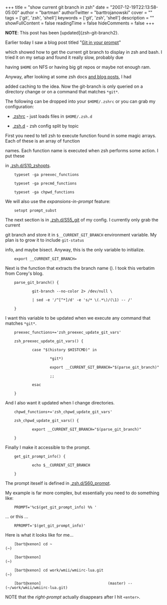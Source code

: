 +++
title = "show current git branch in zsh"
date = "2007-12-19T22:13:58-05:00"
author = "bartman"
authorTwitter = "barttrojanowski"
cover = ""
tags = ['git', 'zsh', 'shell']
keywords = ['git', 'zsh', 'shell']
description = ""
showFullContent = false
readingTime = false
hideComments = false
+++

**NOTE**: This post has been [updated]{zsh-git-branch2}.



Earlier today I saw a blog post titled "[Git in your prompt](http://acts.as.streeteasy.com/archives/2007/12/19/git_in_your_prompt/)"

which showed how to get the current git branch to display in zsh and bash.  I tried it on my setup and found it really slow, probably due

having `$HOME` on NFS or having big git repos or maybe not enough ram.



Anyway, after looking at some zsh docs [and blog posts](http://xanana.ucsc.edu/~wgscott/wordpress_new/wordpress/?p=12), I had 

added caching to the idea.  Now the git-branch is only queried on a directory change or on a command that matches `*git*`.



<!--more-->



The following can be dropped into your `$HOME/.zshrc` or you can grab my configuration:



 - [.zshrc](/~bart/conf/zshrc) - just loads files in `$HOME/.zsh.d`

 - [.zsh.d](/~bart/conf/zsh.d) - zsh config split by topic



First you need to tell zsh to execute function found in some magic arrays.  Each of these is an array of function 

names.  Each function name is executed when zsh performs some action.  I put these 

in [.zsh.d/S10_zshopts](/~bart/conf/zsh/rc/S10_zshopts).



        typeset -ga preexec_functions

        typeset -ga precmd_functions

        typeset -ga chpwd_functions



We will also use the *expansions-in-prompt* feature:



        setopt prompt_subst



The next section is in [.zsh.d/S55_git](/~bart/conf/zsh/rc/S55_git) of my config.  I currently only grab the current

git branch and store it in `$__CURRENT_GIT_BRANCH` environment variable.  My plan is to grow it to include `git-status`

info, and maybe bisect.  Anyway, this is the only variable to initialize.



        export __CURRENT_GIT_BRANCH=



Next is the function that extracts the branch name ().  I took this verbatim from Corey's blog.



        parse_git_branch() {

                git-branch --no-color 2> /dev/null \

                | sed -e '/^[^*]/d' -e 's/* \(.*\)/(\1) -- /'

        }



I want this variable to be updated when we execute any command that matches `*git*`.



        preexec_functions+='zsh_preexec_update_git_vars'

        zsh_preexec_update_git_vars() {

                case "$(history $HISTCMD)" in 

                        *git*)

                        export __CURRENT_GIT_BRANCH="$(parse_git_branch)"

                        ;;

                esac

        }



And I also want it updated when I change directories.



        chpwd_functions+='zsh_chpwd_update_git_vars'

        zsh_chpwd_update_git_vars() {

                export __CURRENT_GIT_BRANCH="$(parse_git_branch)"

        }



Finally I make it accessible to the prompt.



        get_git_prompt_info() {

                echo $__CURRENT_GIT_BRANCH

        }



The prompt iteself is defined in [.zsh.d/S60_prompt](/~bart/conf/zsh/rc/S60_prompt).

My example is far more complex, but essentially you need to do something like:



        PROMPT='%c$(get_git_prompt_info) %% '



... or this ...



        RPROMPT='$(get_git_prompt_info)'



Here is what it looks like for me...



        [bart@xenon] cd ~                                                              (~)

        [bart@xenon]                                                                   (~)

        [bart@xenon] cd work/wmii/wmiirc-lua.git                                       (~)

        [bart@xenon]                              (master) -- (~/work/wmii/wmiirc-lua.git)



NOTE that the *right-prompt* actually disappears after I hit `<enter>`.
